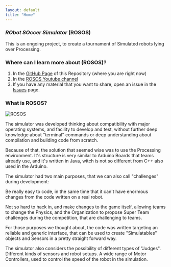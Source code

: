 ```yaml
---
layout: default
title: "Home"
---
```

### *RObot SOccer Simulator* (ROSOS)
This is an ongoing project, to create a tournament of Simulated robots lying over Processing.

### Where can I learn more about (ROSOS)?
1. In the [GitHub Page](https://github.com/ivanseidel/Robot-Soccer-Simulator/wiki) of this Repository (where you are right now)
2. In the [ROSOS Youtube channel](https://www.youtube.com/channel/UCZekRTPIwhe56lbicQpO-vg)
3. If you have any material that you want to share, open an issue in the [Issues](https://github.com/ivanseidel/Robot-Soccer-Simulator/issues) page.

### What is ROSOS?

![ROSOS](/Robot-Soccer-Simulator/images/window.png "ROSOS")

The simulator was developed thinking about compatibility with major operating systems, and facility to develop and test, without further deep knowledge about "terminal" commands or deep understanding about compilation and building code from scratch.

Because of that, the solution that seemed wise was to use the Processing environment. It's structure is very similar to Arduino Boards that teams already use, and it's written in Java, witch is not so different from C++ also used in the Arduino.

The simulator had two main purposes, that we can also call "challenges" during development:

Be really easy to code, in the same time that it can't have enormous changes from the code written on a real robot.

Not so hard to hack in, and make changes to the game itself, allowing teams to change the Physics, and the Organization to propose Super Team challenges during the competition, that are challenging to teams.

For those purposes we thought about, the code was written targeting an reliable and generic interface, that can be used to create "Simulatables" objects and Sensors in a pretty straight forward way.

The simulator also considers the possibility of different types of "Judges". Different kinds of sensors and robot setups. A wide range of Motor Controllers, used to control the speed of the robot in the simulation.